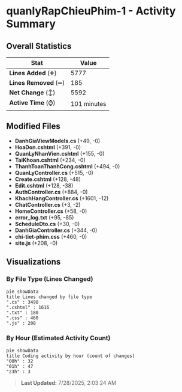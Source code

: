 # quanlyRapChieuPhim-1 - Activity Summary 

## Overall Statistics

| Stat                   | Value                                                             |
| ---------------------- | ----------------------------------------------------------------- |
| **Lines Added** (➕)   | 5777                                          |
| **Lines Removed** (➖) | 185                                        |
| **Net Change** (↕)    | 5592                |
| **Active Time** (⌚)   | 101 minutes |


## Modified Files
- **DanhGiaViewModels.cs** (+49, -0)
- **HoaDon.cshtml** (+391, -0)
- **QuanLyNhanVien.cshtml** (+155, -0)
- **TaiKhoan.cshtml** (+234, -0)
- **ThanhToanThanhCong.cshtml** (+494, -0)
- **QuanLyController.cs** (+515, -0)
- **Create.cshtml** (+128, -48)
- **Edit.cshtml** (+128, -38)
- **AuthController.cs** (+884, -0)
- **KhachHangController.cs** (+1601, -12)
- **ChatController.cs** (+3, -2)
- **HomeController.cs** (+58, -0)
- **error_log.txt** (+95, -85)
- **ScheduleDto.cs** (+30, -0)
- **DanhGiaController.cs** (+344, -0)
- **chi-tiet-phim.css** (+460, -0)
- **site.js** (+208, -0)

## Visualizations

### By File Type (Lines Changed)

```mermaid
pie showData
title Lines changed by file type
".cs" : 3498
".cshtml" : 1616
".txt" : 180
".css" : 460
".js" : 208
```

### By Hour (Estimated Activity Count)

```mermaid
pie showData
title Coding activity by hour (count of changes)
"00h" : 32
"01h" : 47
"23h" : 3
```


> **Last Updated:** 7/28/2025, 2:03:24 AM
